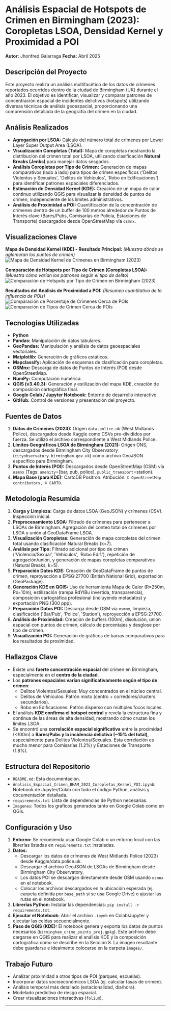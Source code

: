 # Análisis Espacial de Hotspots de Crimen en Birmingham (2023): Coropletas LSOA, Densidad Kernel y Proximidad a POI

**Autor:** Jhonfred Galarraga
**Fecha:** Abril 2025

## Descripción del Proyecto

Este proyecto realiza un análisis multifacético de los datos de crímenes reportados ocurridos dentro de la ciudad de Birmingham (UK) durante el año 2023. El objetivo es identificar, visualizar y comparar patrones de concentración espacial de incidentes delictivos (hotspots) utilizando diversas técnicas de análisis geoespacial, proporcionando una comprensión detallada de la geografía del crimen en la ciudad.

## Análisis Realizados

*   **Agregación por LSOA:** Cálculo del número total de crímenes por Lower Layer Super Output Area (LSOA).
*   **Visualización Coropletas (Total):** Mapa de coropletas mostrando la distribución del crimen total por LSOA, utilizando clasificación **Natural Breaks (Jenks)** para manejar datos sesgados.
*   **Análisis Coropletas por Tipo de Crimen:** Generación de mapas comparativos (lado a lado) para tipos de crimen específicos ('Delitos Violentos y Sexuales', 'Delitos de Vehículos', 'Robo en Edificaciones') para identificar patrones espaciales diferenciados.
*   **Estimación de Densidad Kernel (KDE):** Creación de un mapa de calor continuo utilizando QGIS para visualizar la densidad de puntos de crimen, independiente de los límites administrativos.
*   **Análisis de Proximidad a POI:** Cuantificación de la concentración de crímenes dentro de un buffer de 100 metros alrededor de Puntos de Interés clave (Bares/Pubs, Comisarías de Policía, Estaciones de Transporte) descargados desde OpenStreetMap vía `osmnx`.

## Visualizaciones Clave

**Mapa de Densidad Kernel (KDE) - Resultado Principal:**
*(Muestra dónde se aglomeran los puntos de crimen)*
![Mapa de Densidad Kernel de Crímenes en Birmingham (2023)](KDE_Birmingham_Final.png)

**Comparación de Hotspots por Tipo de Crimen (Coropletas LSOA):**
*(Muestra cómo varían los patrones según el tipo de delito)*
![Comparación de Hotspots por Tipo de Crimen en Birmingham (2023)](birmingham_crime_types_comparison.png)

**Resultados del Análisis de Proximidad a POI:**
*(Resumen cuantitativo de la influencia de POIs)*
![Comparación de Porcentaje de Crímenes Cerca de POIs](poi_comparison_percentage.png)
![Comparación de Tipos de Crimen Cerca de POIs](poi_comparison_typedesglose_es.png)

## Tecnologías Utilizadas

*   **Python**
*   **Pandas:** Manipulación de datos tabulares.
*   **GeoPandas:** Manipulación y análisis de datos geoespaciales vectoriales.
*   **Matplotlib:** Generación de gráficos estáticos.
*   **Mapclassify:** Aplicación de esquemas de clasificación para coropletas.
*   **OSMnx:** Descarga de datos de Puntos de Interés (POI) desde OpenStreetMap.
*   **NumPy:** Computación numérica.
*   **QGIS (v3.40.3):** Generación y estilización del mapa KDE, creación de composición cartográfica final.
*   **Google Colab / Jupyter Notebook:** Entorno de desarrollo interactivo.
*   **GitHub:** Control de versiones y presentación del proyecto.

## Fuentes de Datos

1.  **Datos de Crímenes (2023):** Origen `data.police.uk` (West Midlands Police), descargados desde Kaggle como CSVs pre-divididos por fuerza. Se utilizó el archivo correspondiente a West Midlands Police.
2.  **Límites Geográficos LSOA de Birmingham (2021):** Origen ONS, descargados desde Birmingham City Observatory (`cityobservatory.birmingham.gov.uk`) como archivo GeoJSON específico para Birmingham.
3.  **Puntos de Interés (POI):** Descargados desde OpenStreetMap (OSM) vía `osmnx` (Tags: `amenity`=[bar, pub, police], `public_transport`=station).
4.  **Mapa Base (para KDE):** CartoDB Positron. Atribución: `© OpenStreetMap contributors, © CARTO`.

## Metodología Resumida

1.  **Carga y Limpieza:** Carga de datos LSOA (GeoJSON) y crímenes (CSV). Inspección inicial.
2.  **Preprocesamiento LSOA:** Filtrado de crímenes para pertenecer a LSOAs de Birmingham. Agregación del conteo total de crímenes por LSOA y unión al GeoDataFrame LSOA.
3.  **Visualización Coropletas:** Generación de mapa coropletas del crimen total usando clasificación Natural Breaks (k=7).
4.  **Análisis por Tipo:** Filtrado adicional por tipo de crimen ('Violencia/Sexual', 'Vehículos', 'Robo Edif.'), repetición de agregación/unión, y generación de mapas coropletas comparativos (Natural Breaks, k=5).
5.  **Preparación Datos KDE:** Creación de GeoDataFrame de puntos de crimen, reproyección a EPSG:27700 (British National Grid), exportación (GeoPackage).
6.  **Generación KDE en QGIS:** Uso de herramienta Mapa de Calor (R=250m, Px=10m), estilización (rampa RdYlBu invertida, transparencia), composición cartográfica profesional (incluyendo metadatos) y exportación PNG (300 ppp).
7.  **Preparación Datos POI:** Descarga desde OSM vía `osmnx`, limpieza, clasificación ('Bar/Pub', 'Police', 'Station'), reproyección a EPSG:27700.
8.  **Análisis de Proximidad:** Creación de buffers (100m), disolución, unión espacial con puntos de crimen, cálculo de porcentajes y desglose por tipo de crimen.
9.  **Visualización POI:** Generación de gráficos de barras comparativos para los resultados de proximidad.

## Hallazgos Clave

*   Existe una **fuerte concentración espacial** del crimen en Birmingham, especialmente en el **centro de la ciudad**.
*   Los **patrones espaciales varían significativamente según el tipo de crimen**:
    *   Delitos Violentos/Sexuales: Muy concentrados en el núcleo central.
    *   Delitos de Vehículos: Patrón mixto (centro + corredores/clusters secundarios).
    *   Robo en Edificaciones: Patrón disperso con múltiples focos locales.
*   El análisis **KDE confirma el hotspot central** y revela la estructura fina y continua de las áreas de alta densidad, mostrando cómo cruzan los límites LSOA.
*   Se encontró una **correlación espacial significativa** entre la proximidad (<100m) a **Bares/Pubs y la incidencia delictiva (~15% del total)**, especialmente para Delitos Violentos/Sexuales. Esta correlación es mucho menor para Comisarías (1.2%) y Estaciones de Transporte (1.8%).

## Estructura del Repositorio

*   `README.md`: Esta documentación.
*   `Analisis_Espacial_Crimen_BHAM_2023_Coropletas_Kernel_POI.ipynb`: Notebook de Jupyter/Colab con todo el código Python, análisis y documentación detallada.
*   `requirements.txt`: Lista de dependencias de Python necesarias.
*   `Imagenes`: Todos los graficos generados tanto en Google Colab como en QGis.

## Configuración y Uso

1.  **Entorno:** Se recomienda usar Google Colab o un entorno local con las librerías listadas en `requirements.txt` instaladas.
2.  **Datos:**
    *   Descargar los datos de crímenes de West Midlands Police (2023) desde Kaggle/data.police.uk.
    *   Descargar el archivo GeoJSON de LSOAs de Birmingham desde Birmingham City Observatory.
    *   Los datos POI se descargan directamente desde OSM usando `osmnx` en el notebook.
    *   Colocar los archivos descargados en la ubicación esperada (ej. carpeta definida por `base_path` si se usa Google Drive) o ajustar las rutas en el notebook.
3.  **Librerías Python:** Instalar las dependencias: `pip install -r requirements.txt`.
4.  **Ejecutar el Notebook:** Abrir el archivo `.ipynb` en Colab/Jupyter y ejecutar las celdas secuencialmente.
5.  **Paso de QGIS (KDE):** El notebook genera y exporta los datos de puntos necesarios (`birmingham_crime_points_proj.gpkg`). Este archivo debe cargarse en QGIS para realizar el análisis KDE y la composición cartográfica como se describe en la Sección 8. La imagen resultante debe guardarse e idealmente colocarse en la carpeta `images/`.

## Trabajo Futuro

*   Analizar proximidad a otros tipos de POI (parques, escuelas).
*   Incorporar datos socioeconómicos LSOA (ej. calcular tasas de crimen).
*   Análisis temporal más detallado (estacionalidad, día/hora).
*   Modelado predictivo de riesgo espacial.
*   Crear visualizaciones interactivas (`folium`).

---
